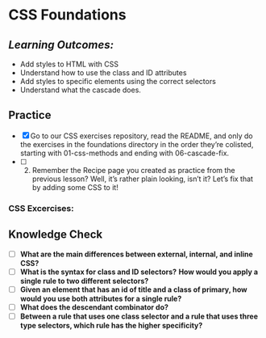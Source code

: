 # CSS Foundations
## ***Learning Outcomes:***
- Add styles to HTML with CSS
- Understand how to use the class and ID attributes
- Add styles to specific elements using the correct selectors
- Understand what the cascade does.
## **Practice**
- [x] Go to our CSS exercises repository, read the README, and only do the exercises in the foundations directory in the order they’re colisted, starting with 01-css-methods and ending with 06-cascade-fix.
- [ ] 2. Remember the Recipe page you created as practice from the previous lesson? Well, it’s rather plain looking, isn’t it? Let’s fix that by adding some CSS to it!

### CSS Excercises:

## **Knowledge Check**
- [ ] **What are the main differences between external, internal, and inline CSS?**
- [ ] **What is the syntax for class and ID selectors?**
**How would you apply a single rule to two different selectors?**
- [ ] **Given an element that has an id of title and a class of primary, how would you use both attributes for a single rule?**
- [ ] **What does the descendant combinator do?**
- [ ] **Between a rule that uses one class selector and a rule that uses three type selectors, which rule has the higher specificity?** 